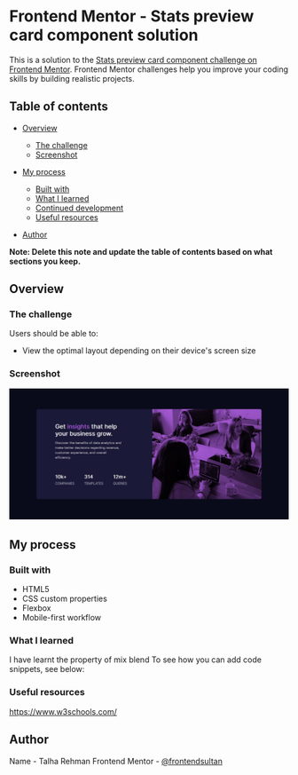 # Frontend Mentor - Stats preview card component solution

This is a solution to the [Stats preview card component challenge on Frontend Mentor](https://www.frontendmentor.io/challenges/stats-preview-card-component-8JqbgoU62). Frontend Mentor challenges help you improve your coding skills by building realistic projects. 

## Table of contents

- [Overview](#overview)
  - [The challenge](#the-challenge)
  - [Screenshot](#screenshot)

- [My process](#my-process)
  - [Built with](#built-with)
  - [What I learned](#what-i-learned)
  - [Continued development](#continued-development)
  - [Useful resources](#useful-resources)
- [Author](#author)


**Note: Delete this note and update the table of contents based on what sections you keep.**

## Overview

### The challenge

Users should be able to:

- View the optimal layout depending on their device's screen size

### Screenshot

![](./solution-screenshot.jpg)


## My process

### Built with

- HTML5
- CSS custom properties
- Flexbox
- Mobile-first workflow


### What I learned

I have learnt the property of mix blend
To see how you can add code snippets, see below:


### Useful resources

https://www.w3schools.com/


## Author

Name - Talha Rehman
Frontend Mentor - [@frontendsultan](https://www.frontendmentor.io/profile/frontendsultan)

